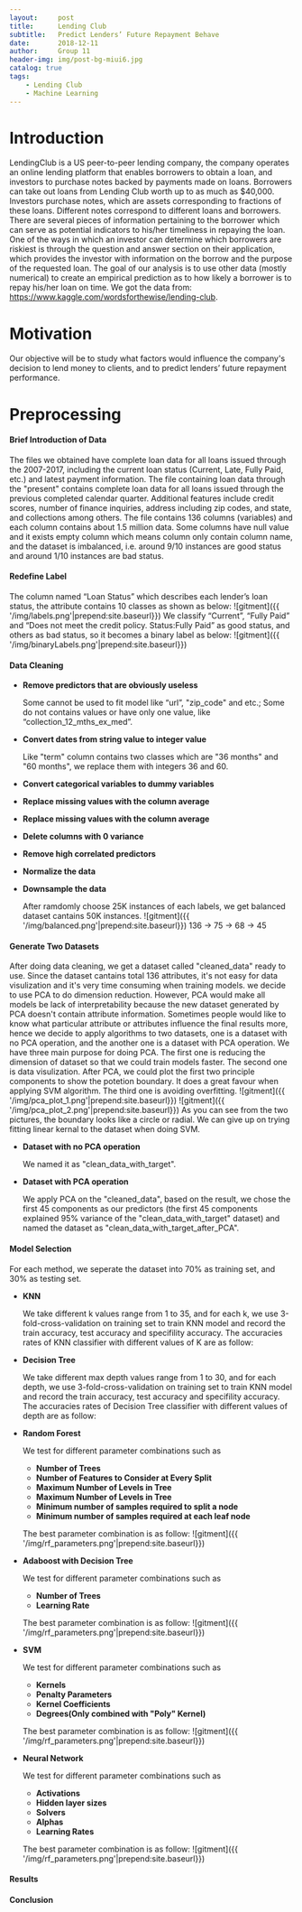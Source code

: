 ```yaml
---
layout:     post
title:      Lending Club
subtitle:   Predict Lenders’ Future Repayment Behave
date:       2018-12-11
author:     Group 11
header-img: img/post-bg-miui6.jpg
catalog: true
tags:
    - Lending Club
    - Machine Learning
---
```


# Introduction
LendingClub is a US peer-to-peer lending company, the company operates an online lending platform that enables borrowers to obtain a loan, and investors to purchase notes backed by payments made on loans. Borrowers can take out loans from Lending Club worth up to as much as $40,000. Investors purchase notes, which are assets corresponding to fractions of these loans. Different notes correspond to different loans and borrowers. There are several pieces of information pertaining to the borrower which can serve as potential indicators to his/her timeliness in repaying the loan. One of the ways in which an investor can determine which borrowers are riskiest is through the question and answer section on their application, which provides the investor with information on the borrow and the purpose of the requested loan. The goal of our analysis is to use other data (mostly numerical) to create an empirical prediction as to how likely a borrower is to repay his/her loan on time.
We got the data from: https://www.kaggle.com/wordsforthewise/lending-club.

# Motivation
Our objective will be to study what factors would influence the company's decision to lend money to clients, and to predict lenders’ future repayment performance. 

# Preprocessing
#### Brief Introduction of Data
The files we obtained have complete loan data for all loans issued through the 2007-2017, including the current loan status (Current, Late, Fully Paid, etc.) and latest payment information. The file containing loan data through the "present" contains complete loan data for all loans issued through the previous completed calendar quarter. Additional features include credit scores, number of finance inquiries, address including zip codes, and state, and collections among others. The file contains 136 columns (variables) and each column contains about 1.5 million data. Some columns have null value and it exists empty column which means column only contain column name, and the dataset is imbalanced, i.e. around 9/10 instances are good status and around 1/10 instances are bad status. 
#### Redefine Label
The column named “Loan Status” which describes each lender’s loan status, the attribute contains 10 classes as shown as below:
![gitment]({{ '/img/labels.png'|prepend:site.baseurl}})
We classify “Current”, “Fully Paid” and “Does not meet the credit policy. Status:Fully Paid” as good status, and others as bad status, so it becomes a binary label as below:
![gitment]({{ '/img/binaryLabels.png'|prepend:site.baseurl}})
#### Data Cleaning
- **Remove predictors that are obviously useless**
	
	Some cannot be used to fit model like “url”, "zip_code" and etc.; 
	Some do not contains values or have only one value, like “collection_12_mths_ex_med”.

- **Convert dates from string value to integer value**

	Like "term" column contains two classes which are "36 months" and "60 months", we replace them with integers 36 and 60.
- **Convert categorical variables to dummy variables**
- **Replace missing values with the column average**
- **Replace missing values with the column average**
- **Delete columns with 0 variance**
- **Remove high correlated predictors**
- **Normalize the data**
- **Downsample the data**
	
	After ramdomly choose 25K instances of each labels, we get balanced dataset cantains 50K instances.
	![gitment]({{ '/img/balanced.png'|prepend:site.baseurl}})
136 -> 75 -> 68 -> 45
#### Generate Two Datasets
After doing data cleaning, we get a dataset called "cleaned_data" ready to use. Since the dataset cantains total 136 attributes, it's not easy for data visulization and it's very time consuming when training models. we decide to use PCA to do dimension reduction. However, PCA would make all models be lack of interpretability because the new dataset generated by PCA doesn't contain attribute information. Sometimes people would like to know what particular attribute or attributes influence the final results more, hence we decide to apply algorithms to two datasets, one is a dataset with no PCA operation, and the another one is a dataset with PCA operation. We have three main purpose for doing PCA. The first one is reducing the dimension of dataset so that we could train models faster. The second one is data visulization. After PCA, we could plot the first two principle components to show the potetion boundary. It does a great favour when applying SVM algorithm. The third one is avoiding overfitting.
![gitment]({{ '/img/pca_plot_1.png'|prepend:site.baseurl}})
![gitment]({{ '/img/pca_plot_2.png'|prepend:site.baseurl}})
As you can see from the two pictures, the boundary looks like a circle or radial. We can give up on trying fitting linear kernal to the dataset when doing SVM.
- **Dataset with no PCA operation**
	
	We named it as "clean_data_with_target".

- **Dataset with PCA operation**
	
	
	We apply PCA on the "cleaned_data", based on the result, we chose the first 45 components as our predictors (the first 45 components explained 95% variance of the "clean_data_with_target" dataset) and named the dataset as "clean_data_with_target_after_PCA".

#### Model Selection
For each method, we seperate the dataset into 70% as training set, and 30% as testing set.
- **KNN**

	We take different k values range from 1 to 35, and for each k, we use 3-fold-cross-validation on training set to train KNN model and record the train accuracy, test accuracy and specifility accuracy.
	The accuracies rates of KNN classifier with different values of K are as follow:

- **Decision Tree**

	We take different max depth values range from 1 to 30, and for each depth, we use 3-fold-cross-validation on training set to train KNN model and record the train accuracy, test accuracy and specifility accuracy.
	The accuracies rates of Decision Tree classifier with different values of depth are as follow:

- **Random Forest**

	We test for different parameter combinations such as 
	
	- **Number of Trees**
	- **Number of Features to Consider at Every Split**
	- **Maximum Number of Levels in Tree**
	- **Maximum Number of Levels in Tree**
	- **Minimum number of samples required to split a node**
    - **Minimum number of samples required at each leaf node**

	The best parameter combination is as follow:
	![gitment]({{ '/img/rf_parameters.png'|prepend:site.baseurl}})

- **Adaboost with Decision Tree**

	We test for different parameter combinations such as 
	
	- **Number of Trees**
	- **Learning Rate**

	The best parameter combination is as follow:
	![gitment]({{ '/img/rf_parameters.png'|prepend:site.baseurl}})

- **SVM**

	We test for different parameter combinations such as 
	
	- **Kernels**
	- **Penalty Parameters**
	- **Kernel Coefficients**
	- **Degrees(Only combined with "Poly" Kernel)**

	The best parameter combination is as follow:
	![gitment]({{ '/img/rf_parameters.png'|prepend:site.baseurl}})

- **Neural Network**

	We test for different parameter combinations such as 
	
	- **Activations**
	- **Hidden layer sizes**
	- **Solvers**
	- **Alphas**
	- **Learning Rates**

	The best parameter combination is as follow:
	![gitment]({{ '/img/rf_parameters.png'|prepend:site.baseurl}})

#### Results

#### Conclusion

